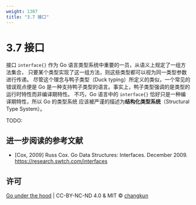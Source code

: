 ```yaml
---
weight: 1307
title: "3.7 接口"
---
```


# 3.7 接口

接口 `interface{}` 作为 Go 语言类型系统中重要的一员，从语义上规定了一组方法集合，
只要某个类型实现了这一组方法，则这些类型都可以视为同一类型参数进行传递。
尽管这个理念与鸭子类型（Duck typing）所定义的类似，一个常见的错误观点便是 Go 
是一种支持鸭子类型的语言。事实上，鸭子类型强调的是类型的运行时特性而非编译期特性。
不巧，Go 语言中的 `interface{}` 恰好只是一种编译期特性，所以 Go 的类型系统
应该被严谨的描述为**结构化类型系统**（Structural Type System）。

TODO:


## 进一步阅读的参考文献

- [Cox, 2009] Russ Cox. Go Data Structures: Interfaces. December 2009. https://research.swtch.com/interfaces

## 许可

[Go under the hood](https://github.com/golang-design/under-the-hood) | CC-BY-NC-ND 4.0 & MIT &copy; [changkun](https://changkun.de)
